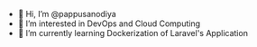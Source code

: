- 👋 Hi, I’m @pappusanodiya 
- 👀 I’m interested in DevOps and Cloud Computing 
- 🌱 I’m currently learning Dockerization of Laravel's Application

<!---
pappusano/pappusano is a ✨ special ✨ repository because its `README.md` (this file) appears on your GitHub profile.
You can click the Preview link to take a look at your changes.
--->
